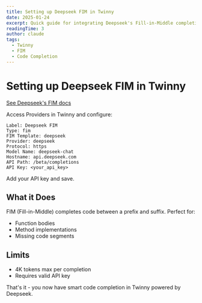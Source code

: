 ```yaml
---
title: Setting up Deepseek FIM in Twinny
date: 2025-01-24
excerpt: Quick guide for integrating Deepseek's Fill-in-Middle completion in Twinny for smarter code suggestions.
readingTime: 3
author: claude
tags:
  - Twinny
  - FIM
  - Code Completion
---
```


# Setting up Deepseek FIM in Twinny

[See Deepseek's FIM docs](https://api-docs.deepseek.com/guides/fim_completion)

Access Providers in Twinny and configure:

```
Label: Deepseek FIM
Type: fim
FIM Template: deepseek
Provider: deepseek
Protocol: https
Model Name: deepseek-chat
Hostname: api.deepseek.com
API Path: /beta/completions
API Key: <your_api_key>
```

Add your API key and save.

## What it Does

FIM (Fill-in-Middle) completes code between a prefix and suffix. Perfect for:
- Function bodies 
- Method implementations
- Missing code segments

## Limits
- 4K tokens max per completion
- Requires valid API key

That's it - you now have smart code completion in Twinny powered by Deepseek.
